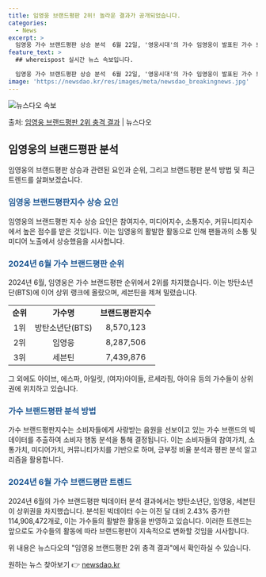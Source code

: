 ```yaml
---
title: 임영웅 브랜드평판 2위! 놀라운 결과가 공개되었습니다.
categories:
  - News
excerpt: >
  임영웅 가수 브랜드평판 상승 분석  6월 22일, '영웅시대'의 가수 임영웅이 발표된 가수 브랜드평판에서 2…
feature_text: >
  ## whereispost 실시간 뉴스 속보입니다.

  임영웅 가수 브랜드평판 상승 분석  6월 22일, '영웅시대'의 가수 임영웅이 발표된 가수 브랜드평판에서 2…
image: 'https://newsdao.kr/res/images/meta/newsdao_breakingnews.jpg'
---
```


![뉴스다오 속보](https://newsdao.kr/res/images/meta/newsdao_breakingnews.jpg)

<p>출처: <a href="https://newsdao.kr/4404" rel="dofollow">임영웅 브랜드평판 2위 충격 결과</a> | 뉴스다오</p>

<h2 data-ke-size="size26">임영웅의 브랜드평판 분석</h2>
임영웅의 브랜드평판 상승과 관련된 요인과 순위, 그리고 브랜드평판 분석 방법 및 최근 트렌드를 살펴보겠습니다.

<h3><b><span style="color: #1a5490;">임영웅 브랜드평판지수 상승 요인</span></b></h3>
임영웅의 브랜드평판 지수 상승 요인은 참여지수, 미디어지수, 소통지수, 커뮤니티지수에서 높은 점수를 받은 것입니다. 이는 임영웅의 활발한 활동으로 인해 팬들과의 소통 및 미디어 노출에서 상승했음을 시사합니다.

<h3><b><span style="color: #1a5490;">2024년 6월 가수 브랜드평판 순위</span></b></h3>
2024년 6월, 임영웅은 가수 브랜드평판 순위에서 2위를 차지했습니다. 이는 방탄소년단(BTS)에 이어 상위 랭크에 올랐으며, 세븐틴을 제쳐 밀렸습니다.

<table>
	<tr>
    	<td style="text-align: center; height: 17px;"><b>순위</b></td>
        <td style="text-align: center; height: 17px;"><b>가수명</b></td>
        <td style="text-align: center; height: 17px;"><b>브랜드평판지수</b></td>
    </tr>
    <tr>
    	<td style="text-align: center; height: 17px;">1위</td>
        <td style="text-align: center; height: 17px;">방탄소년단(BTS)</td>
        <td style="text-align: center; height: 17px;">8,570,123</td>
    </tr>
    <tr>
    	<td style="text-align: center; height: 17px;">2위</td>
        <td style="text-align: center; height: 17px;">임영웅</td>
        <td style="text-align: center; height: 17px;">8,287,506</td>
    </tr>
    <tr>
    	<td style="text-align: center; height: 17px;">3위</td>
        <td style="text-align: center; height: 17px;">세븐틴</td>
        <td style="text-align: center; height: 17px;">7,439,876</td>
    </tr>
</table>

그 외에도 아이브, 에스파, 아일릿, (여자)아이들, 르세라핌, 아이유 등의 가수들이 상위권에 위치하고 있습니다.

<h3><b><span style="color: #1a5490;">가수 브랜드평판 분석 방법</span></b></h3>
가수 브랜드평판지수는 소비자들에게 사랑받는 음원을 선보이고 있는 가수 브랜드의 빅데이터를 추출하여 소비자 행동 분석을 통해 결정됩니다. 이는 소비자들의 참여가치, 소통가치, 미디어가치, 커뮤니티가치를 기반으로 하며, 긍부정 비율 분석과 평판 분석 알고리즘을 활용합니다.

<h3><b><span style="color: #1a5490;">2024년 6월 가수 브랜드평판 트렌드</span></b></h3>
2024년 6월의 가수 브랜드평판 빅데이터 분석 결과에서는 방탄소년단, 임영웅, 세븐틴이 상위권을 차지했습니다. 분석된 빅데이터 수는 이전 달 대비 2.43% 증가한 114,908,472개로, 이는 가수들의 활발한 활동을 반영하고 있습니다. 이러한 트렌드는 앞으로도 가수들의 활동에 따라 브랜드평판이 지속적으로 변화할 것임을 시사합니다.

위 내용은 뉴스다오의 "임영웅 브랜드평판 2위 충격 결과"에서 확인하실 수 있습니다. 

원하는 뉴스 찾아보기 👉 <a href="https://newsdao.kr" rel="dofollow">newsdao.kr</a>


